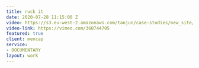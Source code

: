 ```yaml
---
title: ruck it
date: 2020-07-28 11:15:00 Z
video: https://s3.eu-west-2.amazonaws.com/tanjun/case-studies/new_site/ruck-it/reel
video-link: https://vimeo.com/360744705
featured: true
client: mencap
service:
- DOCUMENTARY
layout: work
---
```


